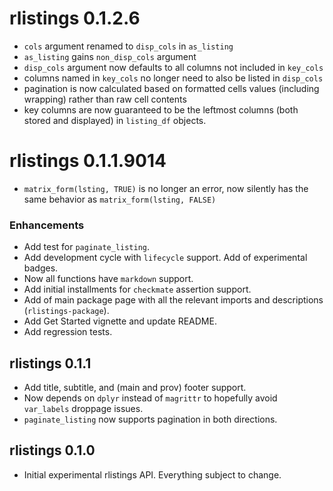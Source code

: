 # rlistings 0.1.2.6
 * `cols` argument renamed to `disp_cols` in `as_listing`
 * `as_listing` gains `non_disp_cols` argument 
 * `disp_cols` argument now defaults to all columns not included in `key_cols`
 * columns named in `key_cols` no longer need to also be listed in `disp_cols`
 * pagination is now calculated based on formatted cells values (including wrapping) rather than raw cell contents
 * key columns are now guaranteed to be the leftmost columns (both stored and displayed) in `listing_df` objects.
 
# rlistings 0.1.1.9014
 * `matrix_form(lsting, TRUE)` is no longer an error, now silently has the same behavior as 
   `matrix_form(lsting, FALSE)`

### Enhancements
 * Add test for `paginate_listing`.
 * Add development cycle with `lifecycle` support. Add of experimental badges.
 * Now all functions have `markdown` support.
 * Add initial installments for `checkmate` assertion support.
 * Add of main package page with all the relevant imports and descriptions (`rlistings-package`).
 * Add Get Started vignette and update README.
 * Add regression tests.

## rlistings 0.1.1
 * Add title, subtitle, and (main and prov) footer support.
 * Now depends on `dplyr` instead of `magrittr` to hopefully avoid `var_labels` droppage issues.
 * `paginate_listing` now supports pagination in both directions.

## rlistings 0.1.0
 * Initial experimental rlistings API. Everything subject to change.
